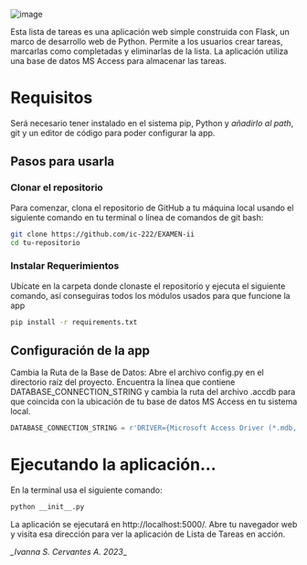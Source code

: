 ![image](https://github.com/ic-222/EXAMEN-ii/assets/136537533/21152cf5-bc1f-413e-b881-857bb39b33c3)



Esta lista de tareas es una aplicación web simple construida con Flask, un marco de desarrollo web de Python. Permite a los usuarios crear tareas, marcarlas como completadas y eliminarlas de la lista. La aplicación utiliza una base de datos MS Access para almacenar las tareas.

# Requisitos
Será necesario tener instalado en el sistema pip, Python y *añadirlo al path*, git y un editor de código para poder configurar la app.

## Pasos para usarla

### Clonar el repositorio
Para comenzar, clona el repositorio de GitHub a tu máquina local usando el siguiente comando en tu terminal o línea de comandos de git bash:

```bash
git clone https://github.com/ic-222/EXAMEN-ii
cd tu-repositorio
```

### Instalar Requerimientos
Ubícate en la carpeta donde clonaste el repositorio y ejecuta el siguiente comando, así conseguiras todos los módulos usados para que funcione la app

```bash
pip install -r requirements.txt
```

## Configuración de la app
Cambia la Ruta de la Base de Datos:
Abre el archivo config.py en el directorio raíz del proyecto. Encuentra la línea que contiene DATABASE_CONNECTION_STRING y cambia la ruta del archivo .accdb para que coincida con la ubicación de tu base de datos MS Access en tu sistema local.

```python
DATABASE_CONNECTION_STRING = r'DRIVER={Microsoft Access Driver (*.mdb, *.accdb)};DBQ=TU_RUTA.accdb;'
```

# Ejecutando la aplicación...

En la terminal usa el siguiente comando:

``` bash
python __init__.py
```

La aplicación se ejecutará en http://localhost:5000/. Abre tu navegador web y visita esa dirección para ver la aplicación de Lista de Tareas en acción.


*_Ivanna S. Cervantes A. 2023*_
